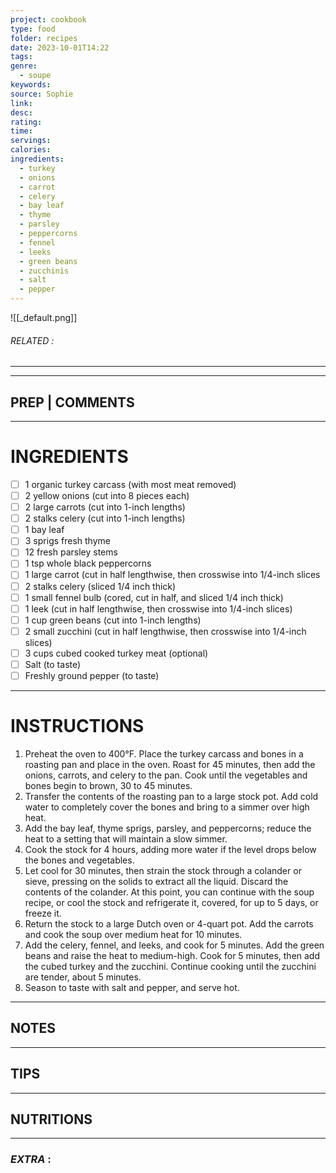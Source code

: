 ```yaml
---
project: cookbook
type: food
folder: recipes
date: 2023-10-01T14:22
tags: 
genre:
  - soupe
keywords: 
source: Sophie
link: 
desc: 
rating: 
time: 
servings: 
calories: 
ingredients:
  - turkey
  - onions
  - carrot
  - celery
  - bay leaf
  - thyme
  - parsley
  - peppercorns
  - fennel
  - leeks
  - green beans
  - zucchinis
  - salt
  - pepper
---
```


![[_default.png]]
###### *RELATED* : 
---


---
## PREP | COMMENTS



---
# INGREDIENTS

- [ ] 1 organic turkey carcass (with most meat removed)
- [ ] 2 yellow onions (cut into 8 pieces each)
- [ ] 2 large carrots (cut into 1-inch lengths)
- [ ] 2 stalks celery (cut into 1-inch lengths)
- [ ] 1 bay leaf
- [ ] 3 sprigs fresh thyme
- [ ] 12 fresh parsley stems
- [ ] 1 tsp whole black peppercorns
- [ ] 1 large carrot (cut in half lengthwise, then crosswise into 1/4-inch slices
- [ ] 2 stalks celery (sliced 1/4 inch thick)
- [ ] 1 small fennel bulb (cored, cut in half, and sliced 1/4 inch thick)
- [ ] 1 leek (cut in half lengthwise, then crosswise into 1/4-inch slices)
- [ ] 1 cup green beans (cut into 1-inch lengths)
- [ ] 2 small zucchini (cut in half lengthwise, then crosswise into 1/4-inch slices)
- [ ] 3 cups cubed cooked turkey meat (optional)
- [ ] Salt (to taste)
- [ ] Freshly ground pepper (to taste)

---
# INSTRUCTIONS

1. Preheat the oven to 400°F. Place the turkey carcass and bones in a roasting pan and place in the oven. Roast for 45 minutes, then add the onions, carrots, and celery to the pan. Cook until the vegetables and bones begin to brown, 30 to 45 minutes.
2. Transfer the contents of the roasting pan to a large stock pot. Add cold water to completely cover the bones and bring to a simmer over high heat.
3. Add the bay leaf, thyme sprigs, parsley, and peppercorns; reduce the heat to a setting that will maintain a slow simmer.
4. Cook the stock for 4 hours, adding more water if the level drops below the bones and vegetables.
5. Let cool for 30 minutes, then strain the stock through a colander or sieve, pressing on the solids to extract all the liquid. Discard the contents of the colander. At this point, you can continue with the soup recipe, or cool the stock and refrigerate it, covered, for up to 5 days, or freeze it.
6. Return the stock to a large Dutch oven or 4-quart pot. Add the carrots and cook the soup over medium heat for 10 minutes.
7. Add the celery, fennel, and leeks, and cook for 5 minutes. Add the green beans and raise the heat to medium-high. Cook for 5 minutes, then add the cubed turkey and the zucchini. Continue cooking until the zucchini are tender, about 5 minutes.
8. Season to taste with salt and pepper, and serve hot.

---
## NOTES



---
## TIPS



---
## NUTRITIONS



---
### *EXTRA* :



